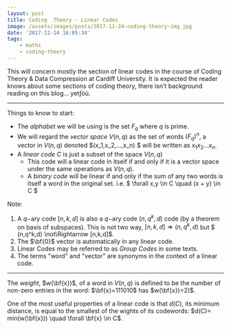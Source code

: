 ```yaml
---
layout: post
title: Coding  Theory - Linear Codes
image: /assets/images/posts/2017-11-24-coding-theory-img.jpg
date: '2017-11-24 16:05:34'
tags:
    - maths
    - coding-theory
---
```


This will concern mostly the section of linear codes in the course of Coding Theory & Data Compression at Cardiff University. It is expected the reader knows about some sections of coding theory, there isn't background reading on this blog... yet­ƒòú.

---

Things to know to start:

-   The _alphabet_ we will be using is the set $F_q$ where $q$ is prime.
-   We will regard the _vector space_ $V(n,q)$ as the set of words $(F_q)^n$, a vector in $V(n,q)$ denoted $(x_1,x_2,...,x_n) $ will be written as $x_1 x_2 ... x_n$.
-   A _linear code_ $C$ is just a subset of the space $V(n,q)$
    -   This code will a linear code in itself if and only if it is a vector space under the same operations as $V(n,q)$.
    -   A _binary code_ will be linear if and only if the sum of any two words is itself a word in the original set. i.e. $ \forall x,y \in C \quad (x + y) \in C $

Note:

1. A $q-$ary code $[n,k,d]$ is also a $q-$ary code $(n,q^k,d)$ code (by a theorem on basis of subspaces). This is not two way, $[n,k,d] \Rightarrow (n,q^k,d)$ but $ (n,q^k,d) \not\Rightarrow [n,k,d]$.
2. The $\bf{0}$ vector is automatically in any linear code.
3. Linear Codes may be referred to as _Group Codes_ in some texts.
4. The terms "word" and "vector" are synonyms in the context of a linear code.

---

The _weight_, $w(\bf{x})$, of a word in $V(n,q)$ is defined to be the number of non-zero entries in the word: $\bf{x}=111010$ has $w(\bf{x})=2)$.

One of the most useful properties of a linear code is that $d(C)$, its minimum distance, is equal to the smallest of the wights of its codewords: $d(C)= min(w(\bf{x})) \quad \forall \bf{x} \in C$.
